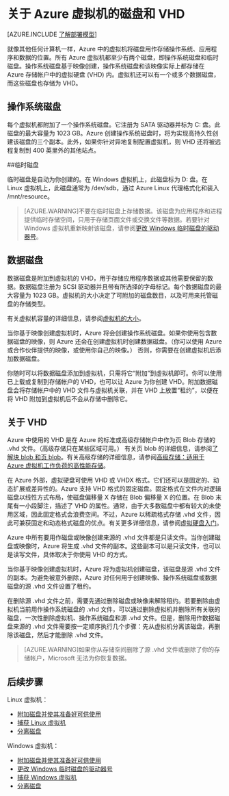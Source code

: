 <properties
	pageTitle="关于磁盘和 VHD | Azure"
	description="了解 Azure 中虚拟机磁盘和 VHD 的基础知识。"
	services="virtual-machines"
	documentationCenter=""
	authors="cynthn"
	manager="timlt"
	editor="tysonn"
	tags="azure-resource-manager,azure-service-management"/>

<tags
	ms.service="virtual-machines"
	ms.date="11/04/2015"
	wacn.date="12/17/2015"/>

# 关于 Azure 虚拟机的磁盘和 VHD

[AZURE.INCLUDE [了解部署模型](../includes/learn-about-deployment-models-both-include.md)]



就像其他任何计算机一样，Azure 中的虚拟机将磁盘用作存储操作系统、应用程序和数据的位置。所有 Azure 虚拟机都至少有两个磁盘，即操作系统磁盘和临时磁盘。操作系统磁盘基于映像创建，操作系统磁盘和该映像实际上都存储在 Azure 存储帐户中的虚拟硬盘 (VHD) 内。虚拟机还可以有一个或多个数据磁盘，而这些磁盘也存储为 VHD。

## 操作系统磁盘

每个虚拟机都附加了一个操作系统磁盘。它注册为 SATA 驱动器并标为 C: 盘。此磁盘的最大容量为 1023 GB。Azure 创建操作系统磁盘时，将为实现高持久性创建该磁盘的三个副本。此外，如果你针对异地复制配置虚拟机，则 VHD 还将被远程复制到 400 英里外的其他站点。

##临时磁盘

临时磁盘是自动为你创建的。在 Windows 虚拟机上，此磁盘标为 D: 盘。在 Linux 虚拟机上，此磁盘通常为 /dev/sdb，通过 Azure Linux 代理格式化和装入 /mnt/resource。

>[AZURE.WARNING]不要在临时磁盘上存储数据。该磁盘为应用程序和进程提供临时存储空间，只用于存储页面文件或交换文件等数据。若要针对 Windows 虚拟机重新映射该磁盘，请参阅[更改 Windows 临时磁盘的驱动器号](/documentation/articles/virtual-machines-windows-change-drive-letter)。

## 数据磁盘

数据磁盘是附加到虚拟机的 VHD，用于存储应用程序数据或其他需要保留的数据。数据磁盘注册为 SCSI 驱动器并且带有所选择的字母标记。每个数据磁盘的最大容量为 1023 GB。虚拟机的大小决定了可附加的磁盘数目，以及可用来托管磁盘的存储类型。

有关虚拟机容量的详细信息，请参阅[虚拟机的大小](/documentation/articles/virtual-machines-size-specs)。

当你基于映像创建虚拟机时，Azure 将会创建操作系统磁盘。如果你使用包含数据磁盘的映像，则 Azure 还会在创建虚拟机时创建数据磁盘。（你可以使用 Azure 或合作伙伴提供的映像，或使用你自己的映像。） 否则，你需要在创建虚拟机后添加数据磁盘。

你随时可以将数据磁盘添加到虚拟机，只需将它“附加”到虚拟机即可。你可以使用已上载或复制到存储帐户的 VHD，也可以让 Azure 为你创建 VHD。附加数据磁盘会将存储帐户中的 VHD 文件与虚拟机关联，并在 VHD 上放置“租约”，以便在将 VHD 附加到虚拟机后不会从存储中删除它。

## 关于 VHD

Azure 中使用的 VHD 是在 Azure 的标准或高级存储帐户中作为页 Blob 存储的 .vhd 文件。（高级存储只在某些区域可用。） 有关页 blob 的详细信息，请参阅[了解块 blob 和页 blob](https://msdn.microsoft.com/zh-cn/library/ee691964.aspx)。有关高级存储的详细信息，请参阅[高级存储：适用于 Azure 虚拟机工作负荷的高性能存储](/documentation/articles/storage-premium-storage)。

在 Azure 外部，虚拟硬盘可使用 VHD 或 VHDX 格式。它们还可以是固定的、动态扩展或差异性的。Azure 支持 VHD 格式的固定磁盘。固定格式在文件内对逻辑磁盘以线性方式布局，使磁盘偏移量 X 存储在 Blob 偏移量 X 的位置。在 Blob 末尾有一小段脚注，描述了 VHD 的属性。通常，由于大多数磁盘中都有较大的未使用区域，因此固定格式会浪费空间。不过，Azure 以稀疏格式存储 .vhd 文件，因此可兼获固定和动态格式磁盘的优点。有关更多详细信息，请参阅[虚拟硬盘入门](https://technet.microsoft.com/zh-cn/library/dd979539.aspx)。

Azure 中所有要用作磁盘或映像创建来源的 .vhd 文件都是只读文件。当你创建磁盘或映像时，Azure 将生成 .vhd 文件的副本。这些副本可以是只读文件，也可以是读写文件，具体取决于你使用 VHD 的方式。

 当你基于映像创建虚拟机时，Azure 将为虚拟机创建磁盘，该磁盘是源 .vhd 文件的副本。为避免被意外删除，Azure 对任何用于创建映像、操作系统磁盘或数据磁盘的源 .vhd 文件设置了租约。

在删除源 .vhd 文件之前，需要先通过删除磁盘或映像来解除租约。若要删除由虚拟机当前用作操作系统磁盘的 .vhd 文件，可以通过删除虚拟机并删除所有关联的磁盘，一次性删除虚拟机、操作系统磁盘和源 .vhd 文件。但是，删除用作数据磁盘来源的 .vhd 文件需要按一定顺序执行几个步骤：先从虚拟机分离该磁盘，再删除该磁盘，然后才能删除 .vhd 文件。

>[AZURE.WARNING]如果你从存储空间删除了源 .vhd 文件或删除了你的存储帐户，Microsoft 无法为你恢复数据。

## 后续步骤

Linux 虚拟机：

-  [附加磁盘并使其准备好可供使用](/documentation/articles/virtual-machines-linux-how-to-attach-disk)
-  [捕获 Linux 虚拟机](/documentation/articles/virtual-machines-linux-capture-image)
-  [分离磁盘](/documentation/articles/virtual-machines-linux-how-to-detach-disk)

Windows 虚拟机：

-  [附加磁盘并使其准备好可供使用](/documentation/articles/storage-windows-attach-disk)
- [更改 Windows 临时磁盘的驱动器号](/documentation/articles/virtual-machines-windows-change-drive-letter)
-  [捕获 Windows 虚拟机](/documentation/articles/virtual-machines-capture-image-windows-server)
-  [分离磁盘](/documentation/articles/storage-windows-detach-disk)

<!---HONumber=Mooncake_1207_2015-->